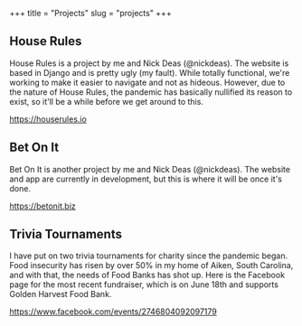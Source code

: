 +++
title = "Projects"
slug = "projects"
+++

## House Rules
House Rules is a project by me and Nick Deas (@nickdeas). The website is based in Django and is pretty ugly (my fault). While totally functional, we're working to make it easier to navigate and not as hideous. However, due to the nature of House Rules, the pandemic has basically nullified its reason to exist, so it'll be a while before we get around to this.

https://houserules.io

## Bet On It
Bet On It is another project by me and Nick Deas (@nickdeas). The website and app are currently in development, but this is where it will be once it's done. 

https://betonit.biz

## Trivia Tournaments
I have put on two trivia tournaments for charity since the pandemic began. Food insecurity has risen by over 50% in my home of Aiken, South Carolina, and with that, the needs of Food Banks has shot up. Here is the Facebook page for the most recent fundraiser, which is on June 18th and supports Golden Harvest Food Bank. 

https://www.facebook.com/events/2746804092097179